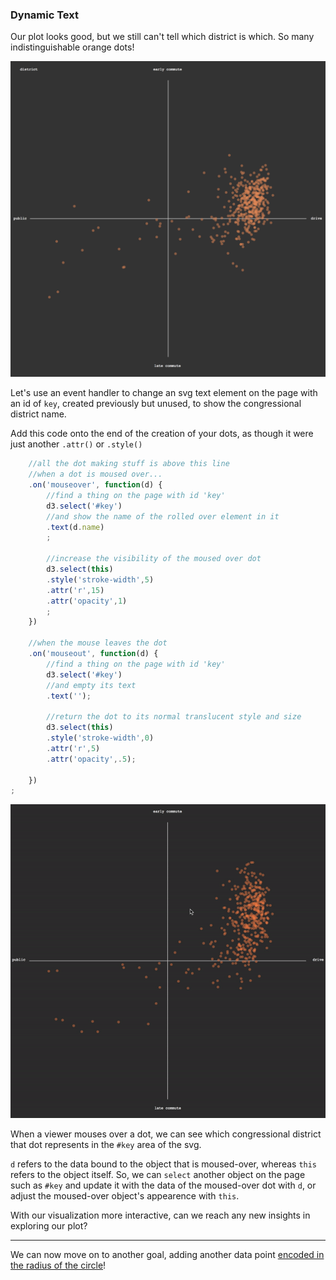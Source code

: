 ### Dynamic Text

Our plot looks good, but we still can't tell which district is which. So many indistinguishable orange dots!

![plot](late.png)

Let's use an event handler to change an svg text element on the page with an id of `key`, created previously but unused, to show the congressional district name.

Add this code onto the end of the creation of your dots, as though it were just another `.attr()` or `.style()`

```js
	//all the dot making stuff is above this line
	//when a dot is moused over...
	.on('mouseover', function(d) {
		//find a thing on the page with id 'key'
		d3.select('#key')
		//and show the name of the rolled over element in it
		.text(d.name)
		;

		//increase the visibility of the moused over dot 
		d3.select(this)
		.style('stroke-width',5)
		.attr('r',15)
		.attr('opacity',1)
		;
	})

	//when the mouse leaves the dot
	.on('mouseout', function(d) {
		//find a thing on the page with id 'key'
		d3.select('#key')
		//and empty its text
		.text('');

		//return the dot to its normal translucent style and size
		d3.select(this)
		.style('stroke-width',0)
		.attr('r',5)
		.attr('opacity',.5);

	})
;
```

![hover effect](hover.gif)

When a viewer mouses over a dot, we can see which congressional district that dot represents in the `#key` area of the svg.

`d` refers to the data bound to the object that is moused-over, whereas `this` refers to the object itself. So, we can `select` another object on the page such as `#key` and update it with the data of the moused-over dot with `d`, or adjust the moused-over object's appearence with `this`.

With our visualization more interactive, can we reach any new insights in exploring our plot?

-----

We can now move on to another goal, adding another data point [encoded in the radius of the circle](money.md)! 
